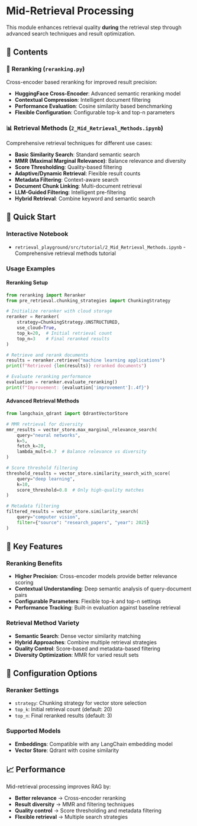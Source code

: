 # Mid-Retrieval Processing

This module enhances retrieval quality **during** the retrieval step through advanced search techniques and result optimization.

## 📁 Contents

### 🔄 **Reranking** (`reranking.py`)
Cross-encoder based reranking for improved result precision:
- **HuggingFace Cross-Encoder**: Advanced semantic reranking model
- **Contextual Compression**: Intelligent document filtering
- **Performance Evaluation**: Cosine similarity based benchmarking
- **Flexible Configuration**: Configurable top-k and top-n parameters

### 📊 **Retrieval Methods** (`2_Mid_Retrieval_Methods.ipynb`)
Comprehensive retrieval techniques for different use cases:
- **Basic Similarity Search**: Standard semantic search
- **MMR (Maximal Marginal Relevance)**: Balance relevance and diversity
- **Score Thresholding**: Quality-based filtering
- **Adaptive/Dynamic Retrieval**: Flexible result counts
- **Metadata Filtering**: Context-aware search
- **Document Chunk Linking**: Multi-document retrieval
- **LLM-Guided Filtering**: Intelligent pre-filtering
- **Hybrid Retrieval**: Combine keyword and semantic search

## 🚀 Quick Start

### Interactive Notebook
- `retrieval_playground/src/tutorial/2_Mid_Retrieval_Methods.ipynb` - Comprehensive retrieval methods tutorial

### Usage Examples

#### Reranking Setup
```python
from reranking import Reranker
from pre_retrieval.chunking_strategies import ChunkingStrategy

# Initialize reranker with cloud storage
reranker = Reranker(
    strategy=ChunkingStrategy.UNSTRUCTURED,
    use_cloud=True,
    top_k=20,  # Initial retrieval count
    top_n=3    # Final reranked results
)

# Retrieve and rerank documents
results = reranker.retrieve("machine learning applications")
print(f"Retrieved {len(results)} reranked documents")

# Evaluate reranking performance
evaluation = reranker.evaluate_reranking()
print(f"Improvement: {evaluation['improvement']:.4f}")
```

#### Advanced Retrieval Methods
```python
from langchain_qdrant import QdrantVectorStore

# MMR retrieval for diversity
mmr_results = vector_store.max_marginal_relevance_search(
    query="neural networks",
    k=5,
    fetch_k=20,
    lambda_mult=0.7  # Balance relevance vs diversity
)

# Score threshold filtering
threshold_results = vector_store.similarity_search_with_score(
    query="deep learning",
    k=10,
    score_threshold=0.8  # Only high-quality matches
)

# Metadata filtering
filtered_results = vector_store.similarity_search(
    query="computer vision",
    filter={"source": "research_papers", "year": 2025}
)
```

## 🎯 Key Features

### Reranking Benefits
- **Higher Precision**: Cross-encoder models provide better relevance scoring
- **Contextual Understanding**: Deep semantic analysis of query-document pairs
- **Configurable Parameters**: Flexible top-k and top-n settings
- **Performance Tracking**: Built-in evaluation against baseline retrieval

### Retrieval Method Variety
- **Semantic Search**: Dense vector similarity matching
- **Hybrid Approaches**: Combine multiple retrieval strategies
- **Quality Control**: Score-based and metadata-based filtering
- **Diversity Optimization**: MMR for varied result sets

## 🔧 Configuration Options

### Reranker Settings
- `strategy`: Chunking strategy for vector store selection
- `top_k`: Initial retrieval count (default: 20)
- `top_n`: Final reranked results (default: 3)

### Supported Models
- **Embeddings**: Compatible with any LangChain embedding model
- **Vector Store**: Qdrant with cosine similarity

## 📈 Performance

Mid-retrieval processing improves RAG by:
- **Better relevance** → Cross-encoder reranking
- **Result diversity** → MMR and filtering techniques
- **Quality control** → Score thresholding and metadata filtering
- **Flexible retrieval** → Multiple search strategies
